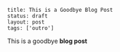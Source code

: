```
title: This is a Goodbye Blog Post
status: draft
layout: post
tags: ['outro']
```

This is a goodbye **blog post**